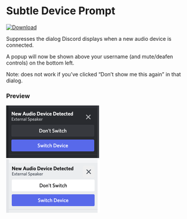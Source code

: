 # Subtle Device Prompt

[![Download][icon]][link]

Suppresses the dialog Discord displays when a new audio device is connected.

A popup will now be shown above your username (and mute/deafen controls) on the bottom left.

Note: does not work if you’ve clicked “Don’t show me this again” in that dialog.

### Preview

<img src="./screenshot-dark.png" width=251>
<img src="./screenshot-light.png" width=254>

[icon]: https://img.shields.io/badge/Download-Subtle%20Device%20Prompt-brightgreen.svg
[link]: https://betterdiscord.app/plugin/SubtleDevicePrompt
